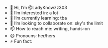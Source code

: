 - 👋 Hi, I’m @LadyKnowzz303
- 👀 I’m interested in: a lot
- 🌱 I’m currently learning: tba
- 💞️ I’m looking to collaborate on: sky's the limit
- 📫 How to reach me: writing, hands-on
- 😄 Pronouns: her/hers
- ⚡ Fun fact: 

<!---
LadyKnowzz303/LadyKnowzz303 is a ✨ special ✨ repository because its `README.md` (this file) appears on your GitHub profile.
You can click the Preview link to take a look at your changes.
--->
